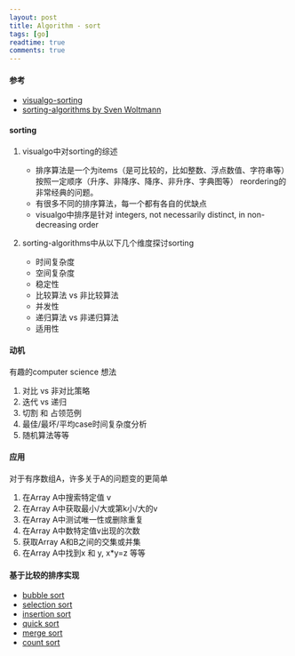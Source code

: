 ```yaml
---
layout: post
title: Algorithm - sort
tags: [go]
readtime: true
comments: true
---
```


#### 参考
* [visualgo-sorting](https://visualgo.net/en/sorting)
* [sorting-algorithms by Sven Woltmann](https://www.happycoders.eu/algorithms/sorting-algorithms/)

#### sorting
1. visualgo中对sorting的综述
    * 排序算法是一个为items（是可比较的，比如整数、浮点数值、字符串等）按照一定顺序（升序、非降序、降序、非升序、字典图等） reordering的非常经典的问题。
    * 有很多不同的排序算法，每一个都有各自的优缺点
    * visualgo中排序是针对 integers, not necessarily distinct, in non-decreasing order 

2. sorting-algorithms中从以下几个维度探讨sorting
    * 时间复杂度
    * 空间复杂度
    * 稳定性
    * 比较算法 vs 非比较算法
    * 并发性
    * 递归算法 vs 非递归算法
    * 适用性
#### 动机
有趣的computer science 想法
1. 对比 vs 非对比策略
2. 迭代 vs 递归
3. 切割 和 占领范例
4. 最佳/最坏/平均case时间复杂度分析
5. 随机算法等等

#### 应用
对于有序数组A，许多关于A的问题变的更简单
1. 在Array A中搜索特定值 v
2. 在Array A中获取最小/大或第k小/大的v
3. 在Array A中测试唯一性或删除重复
4. 在Array A中数特定值v出现的次数
5. 获取Array A和B之间的交集或并集
6. 在Array A中找到x 和 y, x*y=z 等等



#### 基于比较的排序实现
* [bubble sort](./2021-05-08-bubble_sort.md)
* [selection sort](./2021-06-01-selection_sort.md)
* [insertion sort](./2021-06-02-insert_sort.md)
* [quick sort](./2021-06-02-quick_sort.md)
* [merge sort](./2021-06-03-merge_sort.md)
* [count sort](./2021-06-04-count_sort.md)
